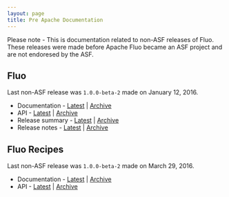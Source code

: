 ```yaml
---
layout: page
title: Pre Apache Documentation
---
```


<div class="alert alert-danger" role="alert">Please note - This is documentation related to non-ASF releases of Fluo.  These releases were made before Apache Fluo became an ASF project and are not endoresed by the ASF.</div>

## Fluo

Last non-ASF release was `1.0.0-beta-2` made on January 12, 2016.

* Documentation - [Latest][fluo-docs-latest] \| [Archive][fluo-docs-archive]
* API - [Latest][fluo-api-latest] \| [Archive][fluo-api-archive]
* Release summary -  [Latest][fluo-sum-latest] \| [Archive][fluo-sum-archive]
* Release notes - [Latest][fluo-notes-latest] \| [Archive][fluo-notes-archive]

## Fluo Recipes

Last non-ASF release was `1.0.0-beta-2` made on March 29, 2016.

* Documentation - [Latest][recipes-docs-latest] \| [Archive][recipes-docs-archive]
* API - [Latest][recipes-api-latest] \| [Archive][recipes-api-archive]

[fluo-docs-latest]: /docs/fluo/1.0.0-beta-2/
[fluo-api-latest]: /apidocs/fluo/1.0.0-beta-2/
[fluo-sum-latest]: /release-summaries/1.0.0-beta-2/
[fluo-notes-latest]: /release-notes/1.0.0-beta-2/
[recipes-docs-latest]: /docs/fluo-recipes/1.0.0-beta-2/
[recipes-api-latest]: /apidocs/fluo-recipes/1.0.0-beta-2/
[fluo-docs-archive]: /docs/fluo/
[fluo-api-archive]: /apidocs/fluo/
[fluo-sum-archive]: /release-summaries/
[fluo-notes-archive]: /release-notes/
[recipes-docs-archive]: /docs/fluo-recipes/
[recipes-api-archive]: /apidocs/fluo-recipes/
